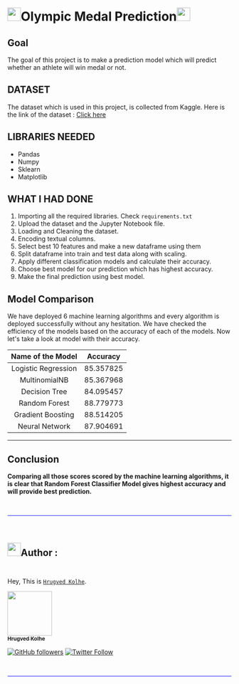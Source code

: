 # <img src="https://media.giphy.com/media/iY8CRBdQXODJSCERIr/giphy.gif" width="30px">Olympic Medal Prediction<img src="https://media.giphy.com/media/iY8CRBdQXODJSCERIr/giphy.gif" width="30px">

## Goal
The goal of this project is to make a prediction model which will predict whether an athlete will win medal or not. 

## DATASET
The dataset which is used in this project, is collected from Kaggle. Here is the link of the dataset : [Click here](https://www.kaggle.com/heesoo37/120-years-of-olympic-history-athletes-and-results)

## LIBRARIES NEEDED

- Pandas
- Numpy
- Sklearn
- Matplotlib 

## WHAT I HAD DONE
1. Importing all the required libraries. Check `requirements.txt`
2. Upload the dataset and the Jupyter Notebook file.
3. Loading and Cleaning the dataset. 
4. Encoding textual columns. 
5. Select best 10 features and make a new dataframe using them
6. Split dataframe into train and test data along with scaling. 
7. Apply different classification models and calculate their accuracy.
8. Choose best model for our prediction which has highest accuracy. 
9. Make the final prediction using best model. 

## Model Comparison
We have deployed 6 machine learning algorithms and every algorithm is deployed successfully without any hesitation. We have checked the efficiency of the models based on the accuracy of each of the models. Now let's take a look at model with their accuracy. 

|Name of the Model|Accuracy|
|:---:|:---:|
|Logistic Regression|85.357825|
|MultinomialNB|85.367968|
|Decision Tree|84.095457|
|Random Forest|88.779773|
|Gradient Boosting|88.514205|
|Neural Network|87.904691|

*****************************************

## Conclusion

**Comparing all those scores scored by the machine learning algorithms, it is clear that Random Forest Classifier Model gives highest accuracy and will provide best prediction.**

</br>
<hr style="height:2px;#8080ffborder-width:0;border-radius: 5px;color:gray;background-color:#8080ff">
</br>


## <img src="https://media.giphy.com/media/iY8CRBdQXODJSCERIr/giphy.gif" width="30px">**Author :** </br> </br>

Hey, This is [`Hrugved Kolhe`](https://hrugved06.github.io/Portfolio-Hrugved-Kolhe/).

<a href="https://github.com/hrugved06"><img src="https://avatars.githubusercontent.com/u/59966943?s=400&u=445f4a7598547c0ecdeb22a265dd1a3dad9e297d&v=4" width="100px;" alt=""/><br /><sub><b> Hrugved Kolhe</b></sub></a>
</br>

[![GitHub followers](https://img.shields.io/github/followers/hrugved06.svg?label=Follow%20@hrugved06&style=social)](https://github.com/hrugved06)  [![Twitter Follow](https://img.shields.io/twitter/follow/HrugVed_?style=social)](https://twitter.com/HrugVed_)

</br>
<hr style="height:2px;#8080ffborder-width:0;border-radius: 5px;color:gray;background-color:#8080ff">
</br>

